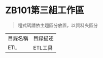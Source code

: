 # ZB101第三組工作區
>程式碼請依主題區分放置，以資料夾區分
<table>
	<tr>
		<td>
			目錄名稱
		</td>
		<td>
			目錄描述
		</td>
	</tr>
	<tr>
		<td>
			ETL
		</td>
		<td>
			ETL工具
		</td>
	</tr>
</table>


